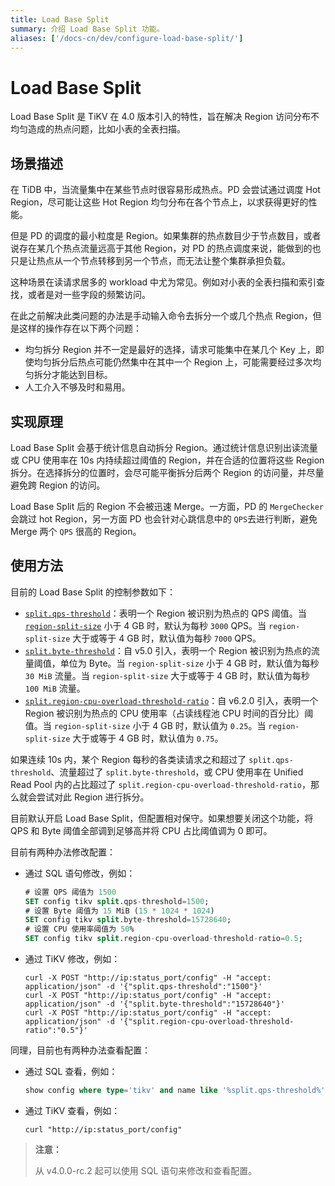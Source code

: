 ```yaml
---
title: Load Base Split
summary: 介绍 Load Base Split 功能。
aliases: ['/docs-cn/dev/configure-load-base-split/']
---
```


# Load Base Split 

Load Base Split 是 TiKV 在 4.0 版本引入的特性，旨在解决 Region 访问分布不均匀造成的热点问题，比如小表的全表扫描。

## 场景描述

在 TiDB 中，当流量集中在某些节点时很容易形成热点。PD 会尝试通过调度 Hot Region，尽可能让这些 Hot Region 均匀分布在各个节点上，以求获得更好的性能。

但是 PD 的调度的最小粒度是 Region。如果集群的热点数目少于节点数目，或者说存在某几个热点流量远高于其他 Region，对 PD 的热点调度来说，能做到的也只是让热点从一个节点转移到另一个节点，而无法让整个集群承担负载。

这种场景在读请求居多的 workload 中尤为常见。例如对小表的全表扫描和索引查找，或者是对一些字段的频繁访问。

在此之前解决此类问题的办法是手动输入命令去拆分一个或几个热点 Region，但是这样的操作存在以下两个问题：

- 均匀拆分 Region 并不一定是最好的选择，请求可能集中在某几个 Key 上，即使均匀拆分后热点可能仍然集中在其中一个 Region 上，可能需要经过多次均匀拆分才能达到目标。
- 人工介入不够及时和易用。

## 实现原理

Load Base Split 会基于统计信息自动拆分 Region。通过统计信息识别出读流量或 CPU 使用率在 10s 内持续超过阈值的 Region，并在合适的位置将这些 Region 拆分。在选择拆分的位置时，会尽可能平衡拆分后两个 Region 的访问量，并尽量避免跨 Region 的访问。

Load Base Split 后的 Region 不会被迅速 Merge。一方面，PD 的 `MergeChecker` 会跳过 hot Region，另一方面 PD 也会针对心跳信息中的 `QPS`去进行判断，避免 Merge 两个 `QPS` 很高的 Region。

## 使用方法

目前的 Load Base Split 的控制参数如下：

- [`split.qps-threshold`](/tikv-configuration-file.md#qps-threshold)：表明一个 Region 被识别为热点的 QPS 阈值。当 [`region-split-size`](/tikv-configuration-file.md#region-split-size) 小于 4 GB 时，默认为每秒 `3000` QPS。当 `region-split-size` 大于或等于 4 GB 时，默认值为每秒 `7000` QPS。
- [`split.byte-threshold`](/tikv-configuration-file.md#byte-threshold-从-v50-版本开始引入)：自 v5.0 引入，表明一个 Region 被识别为热点的流量阈值，单位为 Byte。当 `region-split-size` 小于 4 GB 时，默认值为每秒 `30 MiB` 流量。当 `region-split-size` 大于或等于 4 GB 时，默认值为每秒 `100 MiB` 流量。
- [`split.region-cpu-overload-threshold-ratio`](/tikv-configuration-file.md#region-cpu-overload-threshold-ratio-从-v620-版本开始引入)：自 v6.2.0 引入，表明一个 Region 被识别为热点的 CPU 使用率（占读线程池 CPU 时间的百分比）阈值。当 `region-split-size` 小于 4 GB 时，默认值为 `0.25`。当 `region-split-size` 大于或等于 4 GB 时，默认值为 `0.75`。

如果连续 10s 内，某个 Region 每秒的各类读请求之和超过了 `split.qps-threshold`、流量超过了 `split.byte-threshold`，或 CPU 使用率在 Unified Read Pool 内的占比超过了 `split.region-cpu-overload-threshold-ratio`，那么就会尝试对此 Region 进行拆分。

目前默认开启 Load Base Split，但配置相对保守。如果想要关闭这个功能，将 QPS 和 Byte 阈值全部调到足够高并将 CPU 占比阈值调为 0 即可。

目前有两种办法修改配置：

- 通过 SQL 语句修改，例如：

    
    ```sql
    # 设置 QPS 阈值为 1500
    SET config tikv split.qps-threshold=1500;
    # 设置 Byte 阈值为 15 MiB (15 * 1024 * 1024)
    SET config tikv split.byte-threshold=15728640;
    # 设置 CPU 使用率阈值为 50%
    SET config tikv split.region-cpu-overload-threshold-ratio=0.5;
    ```

- 通过 TiKV 修改，例如：

    
    ```shell
    curl -X POST "http://ip:status_port/config" -H "accept: application/json" -d '{"split.qps-threshold":"1500"}'
    curl -X POST "http://ip:status_port/config" -H "accept: application/json" -d '{"split.byte-threshold":"15728640"}'
    curl -X POST "http://ip:status_port/config" -H "accept: application/json" -d '{"split.region-cpu-overload-threshold-ratio":"0.5"}'
    ```

同理，目前也有两种办法查看配置：

- 通过 SQL 查看，例如：

    
    ```sql
    show config where type='tikv' and name like '%split.qps-threshold%'
    ```

- 通过 TiKV 查看，例如：

    
    ```shell
    curl "http://ip:status_port/config"
    ```

> **注意：**
>
> 从 v4.0.0-rc.2 起可以使用 SQL 语句来修改和查看配置。
